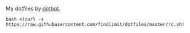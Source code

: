 My dotfiles by [dotbot](https://github.com/anishathalye/dotbot).

```
bash <(curl -s https://raw.githubusercontent.com/findlimit/dotfiles/master/rc.sh)
```
